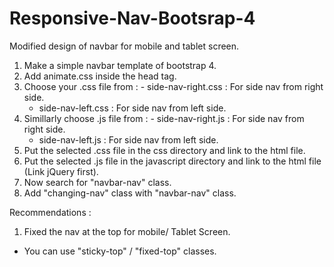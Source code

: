 # Responsive-Nav-Bootsrap-4
Modified design of navbar for mobile and tablet screen.

1. Make a simple navbar template of bootstrap 4.
2. Add animate.css inside the head tag.
    <link rel="stylesheet" href="https://cdnjs.cloudflare.com/ajax/libs/animate.css/3.5.2/animate.min.css">
3. Choose your .css file from :
    	- side-nav-right.css : For side nav from right side.
	- side-nav-left.css : For side nav from left side.
4. Simillarly  choose .js file from :
    	- side-nav-right.js : For side nav from right side.
	- side-nav-left.js : For side nav from left side.
5. Put the selected .css file in the css directory and link to the html file.
	<link rel="stylesheet" href="directory_name/side-nav-left|right.css">
6. Put the selected .js file in the javascript directory and link to the html file (Link jQuery first).
	<script src="directory_name/side-nav-left|right.js"></script> 
7.  Now search for "navbar-nav" class.
8.  Add "changing-nav" class with "navbar-nav" class.	

Recommendations :
1. Fixed the nav at the top for mobile/ Tablet Screen.
* You can use "sticky-top" / "fixed-top" classes.

	
